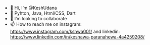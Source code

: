 - 👋 Hi, I’m @KeshUdana
- 👀 Pyhton, Java, Html/CSS, Dart 
- 💞️ I’m looking to collaborate
- 📫 How to reach me on instagram: https://www.instagram.com/kshwa001/ and linkedin: https://www.linkedin.com/in/keshawa-paranahewa-4a4259208/

<!---
KeshUdana/KeshUdana is a ✨ special ✨ repository because its `README.md` (this file) appears on your GitHub profile.
You can click the Preview link to take a look at your changes.
--->
